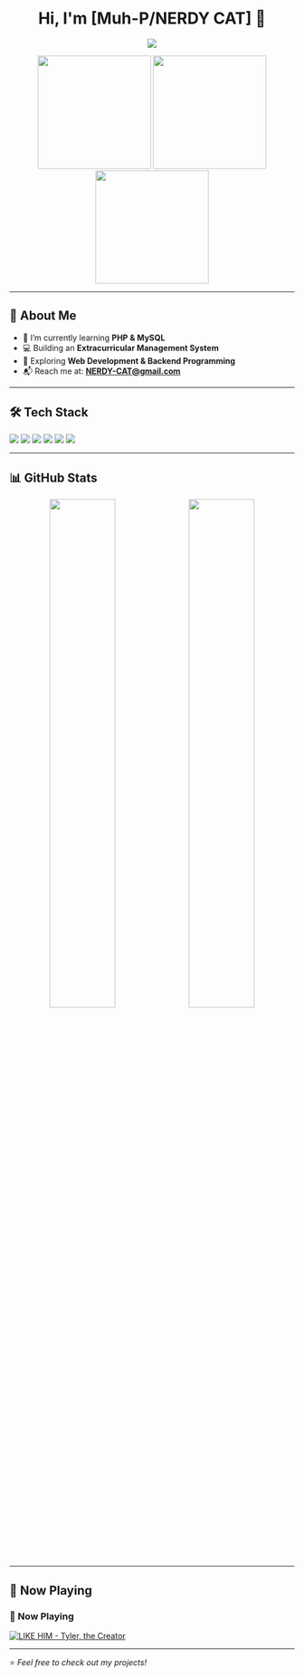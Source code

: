 <h1 align="center">Hi, I'm [Muh-P/NERDY CAT] 👋</h1>

<p align="center">
  <img src="https://readme-typing-svg.herokuapp.com?font=Fira+Code&weight=500&size=22&duration=4000&pause=1000&color=F7B93E&center=true&width=435&lines=Web+Developer+%7C+PHP+%7C+MySQL;Building+Cool+Projects+%F0%9F%9A%80" />
</p>

<p align="center">
  <img src="https://media.giphy.com/media/xT9IgzoKnwFNmISR8I/giphy.gif" width="200" />
  <img src="https://media.giphy.com/media/xT9IgzoKnwFNmISR8I/giphy.gif" width="200" />
  <img src="https://media.giphy.com/media/xT9IgzoKnwFNmISR8I/giphy.gif" width="200" />
</p>

---

## 🚀 About Me
- 🌱 I’m currently learning **PHP & MySQL**
- 💻 Building an **Extracurricular Management System**
- 🎯 Exploring **Web Development & Backend Programming**
- 📬 Reach me at: **NERDY-CAT@gmail.com**

---

## 🛠️ Tech Stack
<p align="left">
  <img src="https://img.shields.io/badge/-PHP-777BB4?style=flat-square&logo=php&logoColor=white" />
  <img src="https://img.shields.io/badge/-MySQL-4479A1?style=flat-square&logo=mysql&logoColor=white" />
  <img src="https://img.shields.io/badge/-HTML-E34F26?style=flat-square&logo=html5&logoColor=white" />
  <img src="https://img.shields.io/badge/-CSS-1572B6?style=flat-square&logo=css3&logoColor=white" />
  <img src="https://img.shields.io/badge/-JavaScript-F7DF1E?style=flat-square&logo=javascript&logoColor=black" />
  <img src="https://img.shields.io/badge/-Bootstrap-563D7C?style=flat-square&logo=bootstrap&logoColor=white" />
</p>

---

## 📊 GitHub Stats
<p align="center">
  <img src="https://github-readme-stats.vercel.app/api?username=Muh-P&show_icons=true&theme=radical" width="48%" />
  <img src="https://github-readme-streak-stats.herokuapp.com/?user=Muh-P&theme=radical" width="48%" />
</p>

---

## 🎵 Now Playing
### 🎵 Now Playing
[![LIKE HIM - Tyler, the Creator](https://img.shields.io/badge/Now%20Playing-LIKE%20HIM%20by%20Tyler%20the%20Creator-%231DB954?style=for-the-badge&logo=spotify&logoColor=white)](https://open.spotify.com/track/7sCkNU9uTyRxDF8hO6f1dc)

---

⭐️ _Feel free to check out my projects!_
